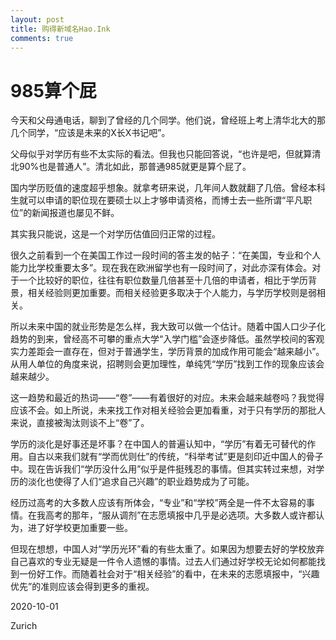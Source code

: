 ```yaml
---
layout: post
title: 购得新域名Hao.Ink
comments: true
---
```


# 985算个屁

今天和父母通电话，聊到了曾经的几个同学。他们说，曾经班上考上清华北大的那几个同学，“应该是未来的X长X书记吧”。

父母似乎对学历有些不太实际的看法。但我也只能回答说，“也许是吧，但就算清北90%也是普通人”。清北如此，那普通985就更是算个屁了。

国内学历贬值的速度超乎想象。就拿考研来说，几年间人数就翻了几倍。曾经本科生就可以申请的职位现在要硕士以上才够申请资格，而博士去一些所谓“平凡职位”的新闻报道也屡见不鲜。

其实我只能说，这是一个对学历估值回归正常的过程。

很久之前看到一个在美国工作过一段时间的答主发的帖子：“在美国，专业和个人能力比学校重要太多”。现在我在欧洲留学也有一段时间了，对此亦深有体会。对于一个比较好的职位，往往有职位数量几倍甚至十几倍的申请者，相比于学历背景，相关经验则更加重要。而相关经验更多取决于个人能力，与学历学校则是弱相关。

所以未来中国的就业形势是怎么样，我大致可以做一个估计。随着中国人口少子化趋势的到来，曾经高不可攀的重点大学“入学门槛”会逐步降低。虽然学校间的客观实力差距会一直存在，但对于普通学生，学历背景的加成作用可能会“越来越小”。从用人单位的角度来说，招聘则会更加理性，单纯凭“学历”找到工作的现象应该会越来越少。

这一趋势和最近的热词——“卷”——有着很好的对应。未来会越来越卷吗？我觉得应该不会。如上所说，未来找工作对相关经验会更加看重，对于只有学历的那批人来说，直接被淘汰则谈不上“卷”了。

学历的淡化是好事还是坏事？在中国人的普遍认知中，“学历”有着无可替代的作用。自古以来我们就有“学而优则仕”的传统，“科举考试”更是刻印近中国人的骨子中。现在告诉我们“学历没什么用”似乎是件挺残忍的事情。但其实转过来想，对学历的淡化也使得了人们“追求自己兴趣”的职业趋势成为了可能。

经历过高考的大多数人应该有所体会，“专业”和“学校”两全是一件不太容易的事情。在我高考的那年，“服从调剂”在志愿填报中几乎是必选项。大多数人或许都认为，进了好学校更加重要一些。

但现在想想，中国人对“学历光环”看的有些太重了。如果因为想要去好的学校放弃自己喜欢的专业无疑是一件令人遗憾的事情。过去人们通过好学校无论如何都能找到一份好工作。而随着社会对于“相关经验”的看中，在未来的志愿填报中，“兴趣优先”的准则应该会得到更多的重视。

2020-10-01

Zurich

